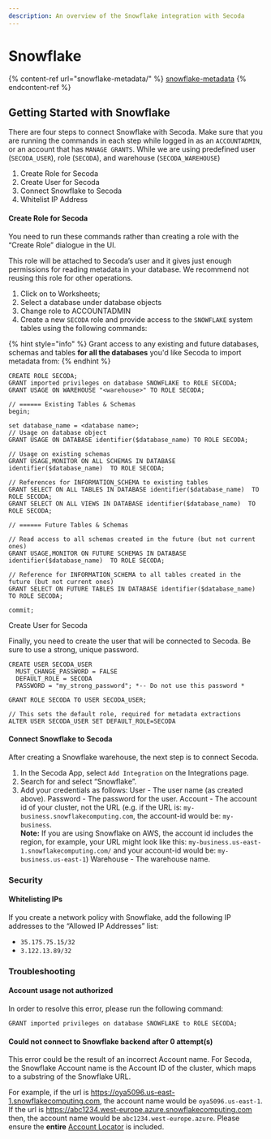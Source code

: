 ```yaml
---
description: An overview of the Snowflake integration with Secoda
---
```


# Snowflake

{% content-ref url="snowflake-metadata/" %}
[snowflake-metadata](snowflake-metadata/)
{% endcontent-ref %}

## **Getting Started with Snowflake** <a href="#h_3a4bfd6458" id="h_3a4bfd6458"></a>

There are four steps to connect Snowflake with Secoda. Make sure that you are running the commands in each step while logged in as an `ACCOUNTADMIN`, or an account that has `MANAGE GRANTS`. While we are using predefined user (`SECODA_USER`), role (`SECODA`), and warehouse (`SECODA_WAREHOUSE`)

1. Create Role for Secoda
2. Create User for Secoda
3. Connect Snowflake to Secoda
4. Whitelist IP Address

#### **Create Role for Secoda** <a href="#h_f22c4a805b" id="h_f22c4a805b"></a>

You need to run these commands rather than creating a role with the “Create Role” dialogue in the UI.

This role will be attached to Secoda’s user and it gives just enough permissions for reading metadata in your database. We recommend not reusing this role for other operations.

1. Click on to Worksheets;
2. Select a database under database objects
3. Change role to ACCOUNTADMIN
4. Create a new `SECODA` role and provide access to the `SNOWFLAKE` system tables using the following commands:

{% hint style="info" %}
Grant access to any existing and future databases, schemas and tables **for all the databases** you'd like Secoda to import metadata from:
{% endhint %}

```
CREATE ROLE SECODA;
GRANT imported privileges on database SNOWFLAKE to ROLE SECODA;
GRANT USAGE ON WAREHOUSE "<warehouse>" TO ROLE SECODA;

// ====== Existing Tables & Schemas
begin;

set database_name = <database name>;
// Usage on database object
GRANT USAGE ON DATABASE identifier($database_name) TO ROLE SECODA;

// Usage on existing schemas
GRANT USAGE,MONITOR ON ALL SCHEMAS IN DATABASE identifier($database_name)  TO ROLE SECODA;

// References for INFORMATION_SCHEMA to existing tables
GRANT SELECT ON ALL TABLES IN DATABASE identifier($database_name)  TO ROLE SECODA;
GRANT SELECT ON ALL VIEWS IN DATABASE identifier($database_name)  TO ROLE SECODA;

// ====== Future Tables & Schemas

// Read access to all schemas created in the future (but not current ones)
GRANT USAGE,MONITOR ON FUTURE SCHEMAS IN DATABASE identifier($database_name)  TO ROLE SECODA;

// Reference for INFORMATION_SCHEMA to all tables created in the future (but not current ones)
GRANT SELECT ON FUTURE TABLES IN DATABASE identifier($database_name)  TO ROLE SECODA;

commit;
```

Create User for Secoda

Finally, you need to create the user that will be connected to Secoda. Be sure to use a strong, unique password.

```
CREATE USER SECODA_USER
  MUST_CHANGE_PASSWORD = FALSE
  DEFAULT_ROLE = SECODA
  PASSWORD = "my_strong_password"; *-- Do not use this password *

GRANT ROLE SECODA TO USER SECODA_USER;

// This sets the default role, required for metadata extractions
ALTER USER SECODA_USER SET DEFAULT_ROLE=SECODA
```

#### **Connect Snowflake to Secoda** <a href="#h_7ee8142011" id="h_7ee8142011"></a>

After creating a Snowflake warehouse, the next step is to connect Secoda.

1. In the Secoda App, select `Add Integration` on the Integrations page.
2. Search for and select “Snowflake”.
3. Add your credentials as follows: User - The user name (as created above). Password - The password for the user. Account - The account id of your cluster, not the URL (e.g. if the URL is: `my-business.snowflakecomputing.com`, the account-id would be: `my-business`. \
   **Note:** If you are using Snowflake on AWS, the account id includes the region, for example, your URL might look like this: `my-business.us-east-1.snowflakecomputing.com/` and your account-id would be: `my-business.us-east-1`) Warehouse - The warehouse name.

### **Security** <a href="#h_58079a5dc2" id="h_58079a5dc2"></a>

#### **Whitelisting IPs** <a href="#h_e7eac6e3f5" id="h_e7eac6e3f5"></a>

If you create a network policy with Snowflake, add the following IP addresses to the “Allowed IP Addresses” list:&#x20;

* `35.175.75.15/32`&#x20;
* `3.122.13.89/32`

### Troubleshooting

#### Account usage not authorized

In order to resolve this error, please run the following command:

`GRANT imported privileges on database SNOWFLAKE to ROLE SECODA;`

#### Could not connect to Snowflake backend after 0 attempt(s)

This error could be the result of an incorrect Account name. For Secoda, the Snowflake Account name is the Account ID of the cluster, which maps to a substring of the Snowflake URL.

For example, if the url is https://oya5096.us-east-1.snowflakecomputing.com, the account name would be `oya5096.us-east-1`. If the url is https://abc1234.west-europe.azure.snowflakecomputing.com then, the account name would be `abc1234.west-europe.azure`. Please ensure the **entire** [Account Locator](https://docs.snowflake.com/en/user-guide/admin-account-identifier#label-account-locator) is included.
